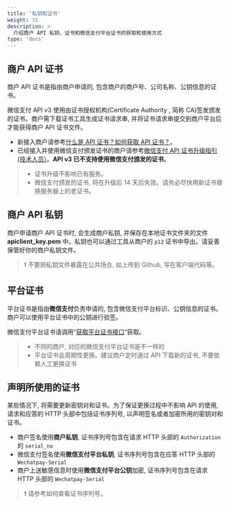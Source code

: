 ```yaml
---
title: '私钥和证书'
weight: 31
description: >
  介绍商户 API 私钥、证书和微信支付平台证书的获取和使用方式
type: 'docs'
---
```


## 商户 API 证书

商户 API 证书是指由商户申请的, 包含商户的商户号、公司名称、公钥信息的证书。

微信支付 API v3 使用由证书授权机构(Certificate Authority , 简称 CA)签发颁发的证书。商户需下载证书工具生成证书请求串, 并将证书请求串提交到商户平台后才能获得商户 API 证书文件。

- 新接入商户请参考[什么是 API 证书？如何获取 API 证书？](http://kf.qq.com/faq/161222NneAJf161222U7fARv.html)。
- 已经接入并使用微信支付颁发证书的商户请参考[微信支付 API 证书升级指引(技术人员）](http://kf.qq.com/faq/180824JvUZ3i180824YvMNJj.html)。**API v3 已不支持使用微信支付颁发的证书**。

> - 证书升级不影响已有服务。
> - 微信支付颁发的证书, 将在升级后 14 天后失效。请务必尽快用新证书替换服务器上的老证书。

## 商户 API 私钥

商户申请商户 API 证书时, 会生成商户私钥, 并保存在本地证书文件夹的文件 **apiclient_key.pem** 中。私钥也可以通过工具从商户的 `p12` 证书中导出。请妥善保管好你的商户私钥文件。

> :exclamation: 不要把私钥文件暴露在公共场合, 如上传到 Github, 写在客户端代码等。

## 平台证书

平台证书是指由**微信支付**负责申请的, 包含微信支付平台标识、公钥信息的证书。商户可以使用平台证书中的公钥进行验签。

微信支付平台证书请调用“[获取平台证书接口](https://wechatpay-api.gitbook.io/wechatpay-api-v3/jie-kou-wen-dang/ping-tai-zheng-shu#huo-qu-ping-tai-zheng-shu-lie-biao)“获取。

> - 不同的商户, 对应的微信支付平台证书是不一样的
> - 平台证书会周期性更换。建议商户定时通过 API 下载新的证书, 不要依赖人工更换证书

## 声明所使用的证书

某些情况下, 将需要更新密钥对和证书。为了保证更换过程中不影响 API 的使用, 请求和应答的 HTTP 头部中包括证书序列号, 以声明签名或者加密所用的密钥对和证书。

- 商户签名使用**商户私钥**, 证书序列号包含在请求 HTTP 头部的 `Authorization` 的 `serial_no`
- 微信支付签名使用**微信支付平台私钥**, 证书序列号包含在应答 HTTP 头部的 `Wechatpay-Serial`
- 商户上送敏感信息时使用**微信支付平台公钥**加密, 证书序列号包含在请求 HTTP 头部的 `Wechatpay-Serial`

> :exclamation: 请参考如何查看证书序列号。
